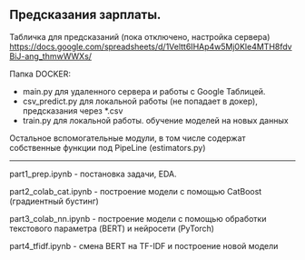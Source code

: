 ## Предсказания зарплаты.

Табличка для предсказаний (пока отключено, настройка сервера)
https://docs.google.com/spreadsheets/d/1Veltt6IHAp4w5Mj0Kle4MTH8fdvBiJ-ang_thmwWWXs/

Папка DOCKER:
- main.py для удаленного сервера и работы с Google Таблицей.
- csv_predict.py для локальной работы (не попадает в докер), предсказания через *.csv
- train.py для локальной работы. обучение моделей на новых данных

Остальное вспомогательные модули, в том числе содержат собственные функции под PipeLine (estimators.py)

_________________________________________________________________________________________________________

part1_prep.ipynb - постановка задачи, EDA.

part2_colab_cat.ipynb - построение модели с помощью CatBoost (градиентный бустинг)

part3_colab_nn.ipynb - построение модели с помощью обработки текстового параметра (BERT) и нейросети (PyTorch)

part4_tfidf.ipynb - смена BERT на TF-IDF и построение новой модели
